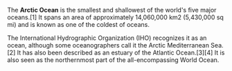 The **Arctic Ocean** is the smallest and shallowest of the world's five major oceans.[1] It spans an area of approximately 14,060,000 km2 (5,430,000 sq mi) and is known as one of the coldest of oceans. 

The International Hydrographic Organization (IHO) recognizes it as an ocean, although some oceanographers call it the Arctic Mediterranean Sea.[2] It has also been described as an estuary of the Atlantic Ocean.[3][4] It is also seen as the northernmost part of the all-encompassing World Ocean.